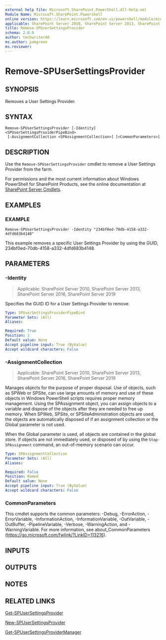 ```yaml
---
external help file: Microsoft.SharePoint.PowerShell.dll-help.xml
Module Name: Microsoft.SharePoint.Powershell
online version: https://learn.microsoft.com/en-us/powershell/module/microsoft.sharepoint.powershell/remove-spusersettingsprovider
applicable: SharePoint Server 2010, SharePoint Server 2013, SharePoint Server 2016, SharePoint Server 2019
title: Remove-SPUserSettingsProvider
schema: 2.0.0
author: techwriter40
ms.author: pamgreen
ms.reviewer:
---
```


# Remove-SPUserSettingsProvider

## SYNOPSIS
Removes a User Settings Provider.

## SYNTAX

```
Remove-SPUserSettingsProvider [-Identity] <SPUserSettingsProviderPipeBind>
 [-AssignmentCollection <SPAssignmentCollection>] [<CommonParameters>]
```

## DESCRIPTION
Use the `Remove-SPUserSettingsProvider` cmdlet to remove a User Settings Provider from the farm.

For permissions and the most current information about Windows PowerShell for SharePoint Products, see the online documentation at [SharePoint Server Cmdlets](https://learn.microsoft.com/powershell/sharepoint/sharepoint-server/sharepoint-server-cmdlets).

## EXAMPLES

### EXAMPLE
```
Remove-SPUserSettingsProvider -Identity "234bf0ed-70db-4158-a332-4dfd683b4148"
```

This example removes a specific User Settings Provider by using the GUID, 234bf0ed-70db-4158-a332-4dfd683b4148.

## PARAMETERS

### -Identity

> Applicable: SharePoint Server 2010, SharePoint Server 2013, SharePoint Server 2016, SharePoint Server 2019

Specifies the GUID ID for a User Settings Provider to remove.

```yaml
Type: SPUserSettingsProviderPipeBind
Parameter Sets: (All)
Aliases:

Required: True
Position: 1
Default value: None
Accept pipeline input: True (ByValue)
Accept wildcard characters: False
```

### -AssignmentCollection

> Applicable: SharePoint Server 2010, SharePoint Server 2013, SharePoint Server 2016, SharePoint Server 2019

Manages objects for the purpose of proper disposal.
Use of objects, such as SPWeb or SPSite, can use large amounts of memory and use of these objects in Windows PowerShell scripts requires proper memory management.
Using the SPAssignment object, you can assign objects to a variable and dispose of the objects after they are needed to free up memory.
When SPWeb, SPSite, or SPSiteAdministration objects are used, the objects are automatically disposed of if an assignment collection or the Global parameter is not used.

When the Global parameter is used, all objects are contained in the global store.
If objects are not immediately used, or disposed of by using the `Stop-SPAssignment` command, an out-of-memory scenario can occur.

```yaml
Type: SPAssignmentCollection
Parameter Sets: (All)
Aliases:

Required: False
Position: Named
Default value: None
Accept pipeline input: True (ByValue)
Accept wildcard characters: False
```

### CommonParameters
This cmdlet supports the common parameters: -Debug, -ErrorAction, -ErrorVariable, -InformationAction, -InformationVariable, -OutVariable, -OutBuffer, -PipelineVariable, -Verbose, -WarningAction, and -WarningVariable. For more information, see about_CommonParameters (https://go.microsoft.com/fwlink/?LinkID=113216).

## INPUTS

## OUTPUTS

## NOTES

## RELATED LINKS

[Get-SPUserSettingsProvider](Get-SPUserSettingsProvider.md)

[New-SPUserSettingsProvider](New-SPUserSettingsProvider.md)

[Get-SPUserSettingsProviderManager](Get-SPUserSettingsProviderManager.md)
